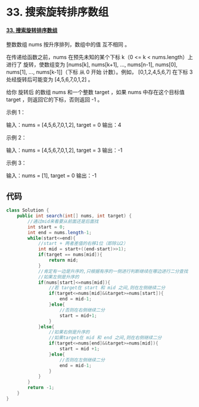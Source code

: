 # 33. 搜索旋转排序数组

#### [33. 搜索旋转排序数组](https://leetcode-cn.com/problems/search-in-rotated-sorted-array/)

整数数组 nums 按升序排列，数组中的值 互不相同 。

在传递给函数之前，nums 在预先未知的某个下标 k（0 <= k < nums.length）上进行了 旋转，使数组变为 [nums[k], nums[k+1], ..., nums[n-1], nums[0], nums[1], ..., nums[k-1]]（下标 从 0 开始 计数）。例如， [0,1,2,4,5,6,7] 在下标 3 处经旋转后可能变为 [4,5,6,7,0,1,2] 。

给你 旋转后 的数组 nums 和一个整数 target ，如果 nums 中存在这个目标值 target ，则返回它的下标，否则返回 -1 。

 

示例 1：

输入：nums = [4,5,6,7,0,1,2], target = 0
输出：4

示例 2：

输入：nums = [4,5,6,7,0,1,2], target = 3
输出：-1

示例 3：

输入：nums = [1], target = 0
输出：-1

## 代码

```java
class Solution {
    public int search(int[] nums, int target) {
        //通过mid来看要从前面还是后面找
        int start = 0;
        int end = nums.length-1;
        while(start<=end){
            //start + 两者差值的右移1位（即除以2）
            int mid = start+((end-start)>>1);
            if(target == nums[mid]){
                return mid;
            }
            //肯定有一边是升序的,只根据有序的一侧进行判断继续在哪边进行二分查找
            //如果左侧是升序的
            if(nums[start]<=nums[mid]){
                //若 target在 start 和 mid 之间,则在左侧继续二分
                if(target<=nums[mid]&&target>=nums[start]){
                    end = mid-1;
                }else{
                    //否则在右侧继续二分
                    start = mid+1;
                }
            }else{
                //如果右侧是升序的
                //如果target在 mid 和 end 之间,则在右侧继续二分
                if(target<=nums[end]&&target>=nums[mid]){
                    start = mid +1;
                }else{
                    //否则在左侧继续二分
                    end = mid-1;
                }
            }
        }
        return -1;
    }
}
```

